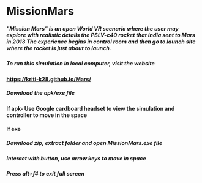 # MissionMars
##### "Mission Mars" is an open World VR scenario where the user may explore with realistic details the PSLV-c40 rocket that India sent to Mars in 2013 The experience begins in control room and then go to launch site where the rocket is just about to launch.
##### To run this simulation in local computer, visit the website
#### https://kriti-k28.github.io/Mars/
##### Download the apk/exe file 
#### If apk- Use Google cardboard headset to view the simulation and controller to move in the space
#### If exe
##### Download zip, extract folder and open MissionMars.exe file
##### Interact with button, use arrow keys to move in space
##### Press alt+f4 to exit full screen 
